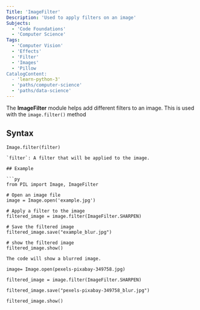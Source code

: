 ```yaml
---
Title: 'ImageFilter'
Description: 'Used to apply filters on an image'
Subjects:
  - 'Code Foundations'
  - 'Computer Science'
Tags: 
  - 'Computer Vision'
  - 'Effects'
  - 'Filter'
  - 'Images'
  - 'Pillow
CatalogContent:
  - 'learn-python-3'
  - 'paths/computer-science'
  - 'paths/data-science'
---
```


The **ImageFilter** module helps add different filters to an image. This is used with the `image.filter()` method

## Syntax

```pseudo
Image.filter(filter)

`filter`: A filter that will be applied to the image.

## Example

```py
from PIL import Image, ImageFilter

# Open an image file
image = Image.open('example.jpg')

# Apply a filter to the image
filtered_image = image.filter(ImageFilter.SHARPEN)

# Save the filtered image
filtered_image.save("example_blur.jpg")

# show the filtered image
filtered_image.show()

The code will show a blurred image.

image= Image.open(pexels-pixabay-349758.jpg)

filtered_image = image.filter(ImageFilter.SHARPEN)

filtered_image.save("pexels-pixabay-349758_blur.jpg")

filtered_image.show()

